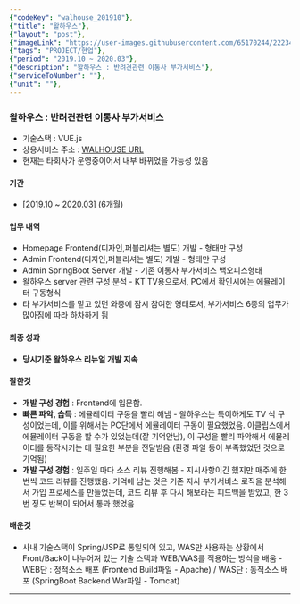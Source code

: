 ```yaml
---
{"codeKey": "walhouse_201910"},
{"title": "왈하우스"},
{"layout": "post"},
{"imageLink": "https://user-images.githubusercontent.com/65170244/222340947-8742f2e7-cfe3-4f5e-bb13-ca043aaaa3a9.png"},
{"tags": "PROJECT/현업"},
{"period": "2019.10 ~ 2020.03"},
{"description": "왈하우스 : 반려견관련 이통사 부가서비스"},
{"serviceToNumber": ""},
{"unit": ""},
---
```


### 왈하우스 : 반려견관련 이통사 부가서비스

- 기술스택 : VUE.js
- 상용서비스 주소 : [WALHOUSE URL](https://www.walhousetv.co.kr/)
- 현재는 타회사가 운영중이어서 내부 바뀌었을 가능성 있음

#### 기간

- [2019.10 ~ 2020.03] (6개월)

#### 업무 내역

- Homepage Frontend(디자인,퍼블리셔는 별도) 개발 - 형태만 구성
- Admin Frontend(디자인,퍼블리셔는 별도) 개발 - 형태만 구성
- Admin SpringBoot Server 개발 - 기존 이통사 부가서비스 백오피스형태
- 왈하우스 server 관련 구성 분석 - KT TV용으로서, PC에서 확인시에는 에뮬레이터 구동형식
- 타 부가서비스를 맡고 있던 와중에 잠시 참여한 형태로서, 부가서비스 6종의 업무가 많아짐에 따라 하차하게 됨

#### 최종 성과

- **당시기준 왈하우스 리뉴얼 개발 지속**

#### 잘한것

- **개발 구성 경험** : Frontend에 입문함.
- **빠른 파악, 습득** : 에뮬레이터 구동을 빨리 해냄 - 왈하우스는 특이하게도 TV 식 구성이었는데, 이를 위해서는 PC단에서 에뮬레이터 구동이 필요했었음. 이클립스에서 에뮬레이터 구동을 할 수가 있었는데(잘 기억안남), 이 구성을 빨리 파악해서 에뮬레이터를 동작시키는 데 필요한 부분을 전달받음 (환경 파일 등이 부족했었던 것으로 기억됨)
- **개발 구성 경험** : 일주일 마다 소스 리뷰 진행해봄 - 지시사항이긴 했지만 매주에 한번씩 코드 리뷰를 진행했음. 기억에 남는 것은 기존 자사 부가서비스 로직을 분석해서 가입 프로세스를 만들었는데, 코드 리뷰 후 다시 해보라는 피드백을 받았고, 한 3번 정도 반복이 되어서 통과 했었음

#### 배운것

- 사내 기술스택이 Spring/JSP로 통일되어 있고, WAS만 사용하는 상황에서 Front/Back이 나누어져 있는 기술 스택과 WEB/WAS를 적용하는 방식을 배움 - WEB단 : 정적소스 배포 (Frontend Build파일 - Apache) / WAS단 : 동적소스 배포 (SpringBoot Backend War파일 - Tomcat)

---
